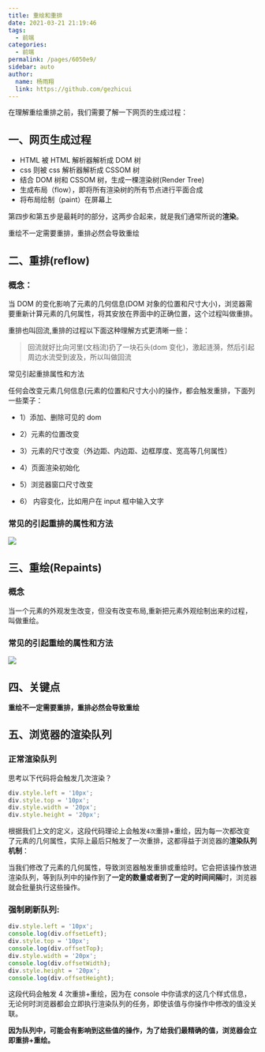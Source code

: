 ```yaml
---
title: 重绘和重排
date: 2021-03-21 21:19:46
tags:
  - 前端
categories:
  - 前端
permalink: /pages/6050e9/
sidebar: auto
author:
  name: 杨雨翔
  link: https://github.com/gezhicui
---
```


在理解重绘重排之前，我们需要了解一下网页的生成过程：

## 一、网页生成过程

- HTML 被 HTML 解析器解析成 DOM 树
- css 则被 css 解析器解析成 CSSOM 树
- 结合 DOM 树和 CSSOM 树，生成一棵渲染树(Render Tree)
- 生成布局（flow），即将所有渲染树的所有节点进行平面合成
- 将布局绘制（paint）在屏幕上

第四步和第五步是最耗时的部分，这两步合起来，就是我们通常所说的**渲染**。

重绘不一定需要重排，重排必然会导致重绘

## 二、重排(reflow)

### 概念：

当 DOM 的变化影响了元素的几何信息(DOM 对象的位置和尺寸大小)，浏览器需要重新计算元素的几何属性，将其安放在界面中的正确位置，这个过程叫做重排。

重排也叫回流,重排的过程以下面这种理解方式更清晰一些：

> 回流就好比向河里(文档流)扔了一块石头(dom 变化)，激起涟漪，然后引起周边水流受到波及，所以叫做回流

常见引起重排属性和方法

任何会改变元素几何信息(元素的位置和尺寸大小)的操作，都会触发重排，下面列一些栗子：

- 1）添加、删除可见的 dom

- 2）元素的位置改变

- 3）元素的尺寸改变（外边距、内边距、边框厚度、宽高等几何属性）

- 4）页面渲染初始化

- 5）浏览器窗口尺寸改变

- 6） 内容变化，比如用户在 input 框中输入文字

### 常见的引起重排的属性和方法

![](https://yangblogimg.oss-cn-hangzhou.aliyuncs.com/blogImg/重排属性方法.png)

## 三、重绘(Repaints)

### 概念

当一个元素的外观发生改变，但没有改变布局,重新把元素外观绘制出来的过程，叫做重绘。

### 常见的引起重绘的属性和方法

![](https://yangblogimg.oss-cn-hangzhou.aliyuncs.com/blogImg/重绘属性.png)

## 四、关键点

**重绘不一定需要重排，重排必然会导致重绘**

## 五、浏览器的渲染队列

### 正常渲染队列

思考以下代码将会触发几次渲染？

```js
div.style.left = '10px';
div.style.top = '10px';
div.style.width = '20px';
div.style.height = '20px';
```

根据我们上文的定义，这段代码理论上会触发`4次`重排+重绘，因为每一次都改变了元素的几何属性，实际上最后只触发了一次重排，这都得益于浏览器的**渲染队列机制**：

当我们修改了元素的几何属性，导致浏览器触发重排或重绘时。它会把该操作放进渲染队列，等到队列中的操作到了**一定的数量或者到了一定的时间间隔**时，浏览器就会批量执行这些操作。

### 强制刷新队列:

```js
div.style.left = '10px';
console.log(div.offsetLeft);
div.style.top = '10px';
console.log(div.offsetTop);
div.style.width = '20px';
console.log(div.offsetWidth);
div.style.height = '20px';
console.log(div.offsetHeight);
```

这段代码会触发 4 次重排+重绘，因为在 console 中你请求的这几个样式信息，无论何时浏览器都会立即执行渲染队列的任务，即使该值与你操作中修改的值没关联。

**因为队列中，可能会有影响到这些值的操作，为了给我们最精确的值，浏览器会立即重排+重绘。**
